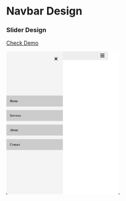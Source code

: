 # Navbar Design

### Slider Design

[Check Demo](https://yellhtetaung.github.io/Mobile-Menu/)

<img src="./img/demo.png" width="300" />
